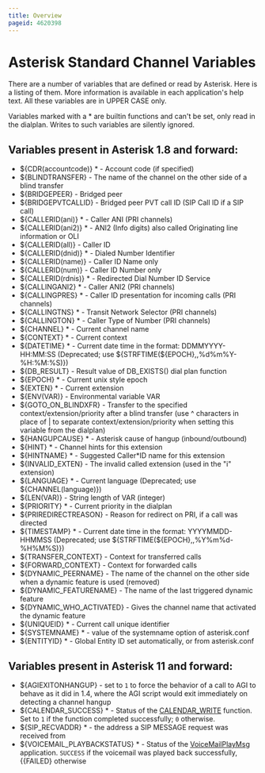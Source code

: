 ```yaml
---
title: Overview
pageid: 4620398
---
```


# Asterisk Standard Channel Variables

There are a number of variables that are defined or read by Asterisk. Here is a listing of them. More information is available in each application's help text. All these variables are in UPPER CASE only.

Variables marked with a \* are builtin functions and can't be set, only read in the dialplan. Writes to such variables are silently ignored.

## Variables present in Asterisk 1.8 and forward:

* ${CDR(accountcode)} \* - Account code (if specified)
* ${BLINDTRANSFER} - The name of the channel on the other side of a blind transfer
* ${BRIDGEPEER} - Bridged peer
* ${BRIDGEPVTCALLID} - Bridged peer PVT call ID (SIP Call ID if a SIP call)
* ${CALLERID(ani)} \* - Caller ANI (PRI channels)
* ${CALLERID(ani2)} \* - ANI2 (Info digits) also called Originating line information or OLI
* ${CALLERID(all)} - Caller ID
* ${CALLERID(dnid)} \* - Dialed Number Identifier
* ${CALLERID(name)} - Caller ID Name only
* ${CALLERID(num)} - Caller ID Number only
* ${CALLERID(rdnis)} \* - Redirected Dial Number ID Service
* ${CALLINGANI2} \* - Caller ANI2 (PRI channels)
* ${CALLINGPRES} \* - Caller ID presentation for incoming calls (PRI channels)
* ${CALLINGTNS} \* - Transit Network Selector (PRI channels)
* ${CALLINGTON} \* - Caller Type of Number (PRI channels)
* ${CHANNEL} \* - Current channel name
* ${CONTEXT} \* - Current context
* ${DATETIME} \* - Current date time in the format: DDMMYYYY-HH:MM:SS (Deprecated; use ${STRFTIME(${EPOCH},,%d%m%Y-%H:%M:%S)})
* ${DB_RESULT} - Result value of DB_EXISTS() dial plan function
* ${EPOCH} \* - Current unix style epoch
* ${EXTEN} \* - Current extension
* ${ENV(VAR)} - Environmental variable VAR
* ${GOTO_ON_BLINDXFR} - Transfer to the specified context/extension/priority after a blind transfer (use ^ characters in place of | to separate context/extension/priority when setting this variable from the dialplan)
* ${HANGUPCAUSE} \* - Asterisk cause of hangup (inbound/outbound)
* ${HINT} \* - Channel hints for this extension
* ${HINTNAME} \* - Suggested Caller\*ID name for this extension
* ${INVALID_EXTEN} - The invalid called extension (used in the "i" extension)
* ${LANGUAGE} \* - Current language (Deprecated; use ${CHANNEL(language)})
* ${LEN(VAR)} - String length of VAR (integer)
* ${PRIORITY} \* - Current priority in the dialplan
* ${PRIREDIRECTREASON} - Reason for redirect on PRI, if a call was directed
* ${TIMESTAMP} \* - Current date time in the format: YYYYMMDD-HHMMSS (Deprecated; use ${STRFTIME(${EPOCH},,%Y%m%d-%H%M%S)})
* ${TRANSFER_CONTEXT} - Context for transferred calls
* ${FORWARD_CONTEXT} - Context for forwarded calls
* ${DYNAMIC_PEERNAME} - The name of the channel on the other side when a dynamic feature is used (removed)
* ${DYNAMIC_FEATURENAME} - The name of the last triggered dynamic feature
* ${DYNAMIC_WHO_ACTIVATED} - Gives the channel name that activated the dynamic feature
* ${UNIQUEID} \* - Current call unique identifier
* ${SYSTEMNAME} \* - value of the systemname option of asterisk.conf
* ${ENTITYID} \* - Global Entity ID set automatically, or from asterisk.conf

## Variables present in Asterisk 11 and forward:

* ${AGIEXITONHANGUP} - set to `1` to force the behavior of a call to AGI to behave as it did in 1.4, where the AGI script would exit immediately on detecting a channel hangup
* ${CALENDAR_SUCCESS} \* - Status of the [CALENDAR_WRITE](/Latest_API/API_Documentation/Dialplan_Functions/CALENDAR_WRITE) function. Set to `1` if the function completed successfully; `0` otherwise.
* ${SIP_RECVADDR} \* - the address a SIP MESSAGE request was received from
* ${VOICEMAIL_PLAYBACKSTATUS} \* - Status of the [VoiceMailPlayMsg](/Latest_API/API_Documentation/Dialplan_Applications/VoiceMailPlayMsg) application. `SUCCESS` if the voicemail was played back successfully, {{FAILED} otherwise
